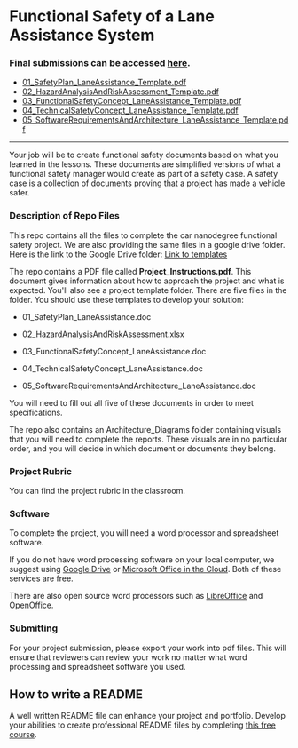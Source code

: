 # Functional Safety of a Lane Assistance System

### Final submissions can be  accessed [here](./submission/).
*  [01_SafetyPlan_LaneAssistance_Template.pdf](./submission/01_SafetyPlan_LaneAssistance_Template.pdf)
*  [02_HazardAnalysisAndRiskAssessment_Template.pdf](./submission/02_HazardAnalysisAndRiskAssessment_Template.pdf)
*  [03_FunctionalSafetyConcept_LaneAssistance_Template.pdf](./submission/03_FunctionalSafetyConcept_LaneAssistance_Template.pdf)
*  [04_TechnicalSafetyConcept_LaneAssistance_Template.pdf](./submission/04_TechnicalSafetyConcept_LaneAssistance_Template.pdf)
*  [05_SoftwareRequirementsAndArchitecture_LaneAssistance_Template.pdf](./submission/05_SoftwareRequirementsAndArchitecture_LaneAssistance_Template.pdf)

---
Your job will be to create functional safety documents based on what you learned in the lessons. These documents are simplified versions of what a functional safety manager would create as part of a safety case. A safety case is a collection of documents proving that a project has made a vehicle safer.


### Description of Repo Files

This repo contains all the files to complete the car nanodegree functional safety project. We are also providing the same files in a google drive folder. Here is the link to the Google Drive folder: [Link to templates](https://drive.google.com/open?id=0ByaZfGJuntGTQWRpNUpuNVVGNlU)


The repo contains a PDF file called **Project_Instructions.pdf**. This document gives information about how to approach the project and what is expected. You'll also see a project template folder. There are five files in the folder. You should use these templates to develop your solution:


* 01_SafetyPlan_LaneAssistance.doc

* 02_HazardAnalysisAndRiskAssessment.xlsx

* 03_FunctionalSafetyConcept_LaneAssistance.doc

* 04_TechnicalSafetyConcept_LaneAssistance.doc

* 05_SoftwareRequirementsAndArchitecture_LaneAssistance.doc

You will need to fill out all five of these documents in order to meet specifications.  

The repo also contains an Architecture_Diagrams folder containing visuals that you will need to complete the reports. These visuals are in no particular order, and you will decide in which document or documents they belong.


### Project Rubric
You can find the project rubric in the classroom. 


### Software

To complete the project, you will need a word processor and spreadsheet software.

If you do not have word processing software on your local computer, we suggest using [Google Drive](https://drive.google.com) or [Microsoft Office in the Cloud](https://www.office.com/). Both of these services are free. 

There are also open source word processors such as [LibreOffice](https://www.libreoffice.org/]) and [OpenOffice](https://www.openoffice.org).


### Submitting
For your project submission, please export your work into pdf files. This will ensure that reviewers can review your work no matter what word processing and spreadsheet software you used.

## How to write a README
A well written README file can enhance your project and portfolio.  Develop your abilities to create professional README files by completing [this free course](https://www.udacity.com/course/writing-readmes--ud777).

